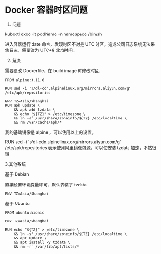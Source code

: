 # Docker 容器时区问题

1. 问题

kubectl exec -it podName -n namespace /bin/sh

进入容器运行 date 命令，发现时区不对是 UTC 时区，造成公司日志系统无法采集日志，需要改为 UTC+8 北京时间。

2. 解决

需要更改 Dockerfile，在 build image 时修改时区.

```shell
FROM alpine:3.11.6

RUN sed -i 's/dl-cdn.alpinelinux.org/mirrors.aliyun.com/g' /etc/apk/repositories

ENV TZ=Asia/Shanghai
RUN apk update \
    && apk add tzdata \
    && echo "${TZ}" > /etc/timezone \
    && ln -sf /usr/share/zoneinfo/${TZ} /etc/localtime \
    && rm /var/cache/apk/*

```

我的基础镜像是 alpine ，可以使用以上的设置。

RUN sed -i 's/dl-cdn.alpinelinux.org/mirrors.aliyun.com/g' /etc/apk/repositories 表示使用阿里镜像包源，可以使安装 tzdata 加速，不然很慢


3.其他系统

基于 Debian

直接设置环境变量即可，默认安装了 tzdata

```shell
ENV TZ=Asia/Shanghai
```

基于 Ubuntu

```shell
FROM ubuntu:bionic
 
ENV TZ=Asia/Shanghai

RUN echo "${TZ}" > /etc/timezone \
    && ln -sf /usr/share/zoneinfo/${TZ} /etc/localtime \
    && apt update \
    && apt install -y tzdata \
    && rm -rf /var/lib/apt/lists/*
```
